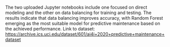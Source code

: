 The two uploaded Jupyter notebooks include one focused on direct modeling and the other on data balancing for training and testing. The results indicate that data balancing improves accuracy, with Random Forest emerging as the most suitable model for predictive maintenance based on the achieved performance.
Link to dataset: https://archive.ics.uci.edu/dataset/601/ai4i+2020+predictive+maintenance+dataset
